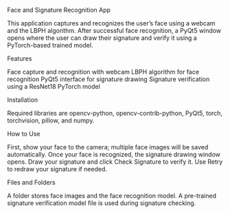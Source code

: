 Face and Signature Recognition App

This application captures and recognizes the user’s face using a webcam and the LBPH algorithm. After successful face recognition, a PyQt5 window opens where the user can draw their signature and verify it using a PyTorch-based trained model.

Features

Face capture and recognition with webcam
LBPH algorithm for face recognition
PyQt5 interface for signature drawing
Signature verification using a ResNet18 PyTorch model

Installation

Required libraries are opencv-python, opencv-contrib-python, PyQt5, torch, torchvision, pillow, and numpy.

How to Use

First, show your face to the camera; multiple face images will be saved automatically. Once your face is recognized, the signature drawing window opens. Draw your signature and click Check Signature to verify it. Use Retry to redraw your signature if needed.

Files and Folders

A folder stores face images and the face recognition model. A pre-trained signature verification model file is used during signature checking.
